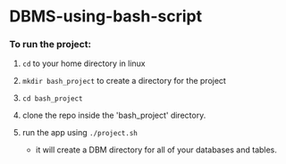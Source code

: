 # DBMS-using-bash-script

### To run the project:

1. `cd` to your home directory in linux

2. `mkdir bash_project` to create a directory for the project

3. `cd bash_project`

4. clone the repo inside the 'bash_project' directory.

5. run the app using `./project.sh`
    - it will create a DBM directory for all of your databases and tables.